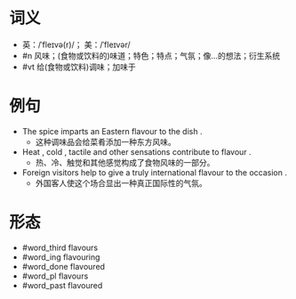 # 词义
- 英：/ˈfleɪvə(r)/； 美：/ˈfleɪvər/
- #n 风味；(食物或饮料的)味道；特色；特点；气氛；像…的想法；衍生系统
- #vt 给(食物或饮料)调味；加味于
# 例句
- The spice imparts an Eastern flavour to the dish .
	- 这种调味品会给菜肴添加一种东方风味。
- Heat , cold , tactile and other sensations contribute to flavour .
	- 热、冷、触觉和其他感觉构成了食物风味的一部分。
- Foreign visitors help to give a truly international flavour to the occasion .
	- 外国客人使这个场合显出一种真正国际性的气氛。
# 形态
- #word_third flavours
- #word_ing flavouring
- #word_done flavoured
- #word_pl flavours
- #word_past flavoured
